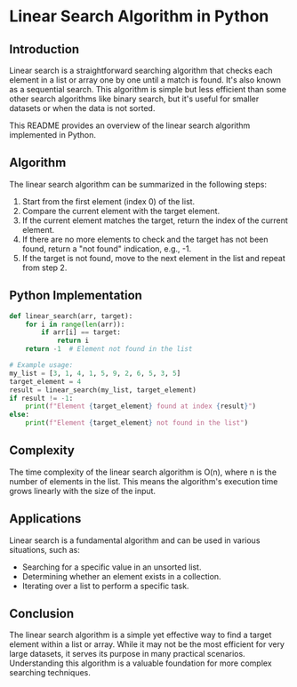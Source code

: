 # Linear Search Algorithm in Python

## Introduction

Linear search is a straightforward searching algorithm that checks each element in a list or array one by one until a match is found. It's also known as a sequential search. This algorithm is simple but less efficient than some other search algorithms like binary search, but it's useful for smaller datasets or when the data is not sorted.

This README provides an overview of the linear search algorithm implemented in Python.

## Algorithm

The linear search algorithm can be summarized in the following steps:

1. Start from the first element (index 0) of the list.
2. Compare the current element with the target element.
3. If the current element matches the target, return the index of the current element.
4. If there are no more elements to check and the target has not been found, return a "not found" indication, e.g., -1.
5. If the target is not found, move to the next element in the list and repeat from step 2.

## Python Implementation

```python
def linear_search(arr, target):
    for i in range(len(arr)):
        if arr[i] == target:
            return i
    return -1  # Element not found in the list

# Example usage:
my_list = [3, 1, 4, 1, 5, 9, 2, 6, 5, 3, 5]
target_element = 4
result = linear_search(my_list, target_element)
if result != -1:
    print(f"Element {target_element} found at index {result}")
else:
    print(f"Element {target_element} not found in the list")
```

## Complexity

The time complexity of the linear search algorithm is O(n), where n is the number of elements in the list. This means the algorithm's execution time grows linearly with the size of the input.

## Applications

Linear search is a fundamental algorithm and can be used in various situations, such as:

- Searching for a specific value in an unsorted list.
- Determining whether an element exists in a collection.
- Iterating over a list to perform a specific task.

## Conclusion

The linear search algorithm is a simple yet effective way to find a target element within a list or array. While it may not be the most efficient for very large datasets, it serves its purpose in many practical scenarios. Understanding this algorithm is a valuable foundation for more complex searching techniques.